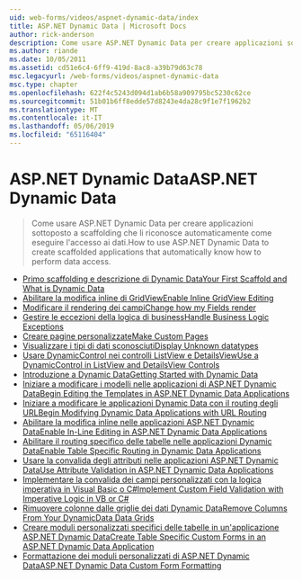 ```yaml
---
uid: web-forms/videos/aspnet-dynamic-data/index
title: ASP.NET Dynamic Data | Microsoft Docs
author: rick-anderson
description: Come usare ASP.NET Dynamic Data per creare applicazioni sottoposto a scaffolding che li riconosce automaticamente come eseguire l'accesso ai dati.
ms.author: riande
ms.date: 10/05/2011
ms.assetid: cd51e6c4-6ff9-419d-8ac8-a39b79d63c78
msc.legacyurl: /web-forms/videos/aspnet-dynamic-data
msc.type: chapter
ms.openlocfilehash: 622f4c5243d094d1ab6b58a909795bc5230c62ce
ms.sourcegitcommit: 51b01b6ff8edde57d8243e4da28c9f1e7f1962b2
ms.translationtype: MT
ms.contentlocale: it-IT
ms.lasthandoff: 05/06/2019
ms.locfileid: "65116404"
---
```

# <a name="aspnet-dynamic-data"></a><span data-ttu-id="033ae-103">ASP.NET Dynamic Data</span><span class="sxs-lookup"><span data-stu-id="033ae-103">ASP.NET Dynamic Data</span></span>

> <span data-ttu-id="033ae-104">Come usare ASP.NET Dynamic Data per creare applicazioni sottoposto a scaffolding che li riconosce automaticamente come eseguire l'accesso ai dati.</span><span class="sxs-lookup"><span data-stu-id="033ae-104">How to use ASP.NET Dynamic Data to create scaffolded applications that automatically know how to perform data access.</span></span>

- [<span data-ttu-id="033ae-105">Primo scaffolding e descrizione di Dynamic Data</span><span class="sxs-lookup"><span data-stu-id="033ae-105">Your First Scaffold and What is Dynamic Data</span></span>](your-first-scaffold-and-what-is-dynamic-data.md)
- [<span data-ttu-id="033ae-106">Abilitare la modifica inline di GridView</span><span class="sxs-lookup"><span data-stu-id="033ae-106">Enable Inline GridView Editing</span></span>](how-do-i-enable-inline-gridview-editing.md)
- [<span data-ttu-id="033ae-107">Modificare il rendering dei campi</span><span class="sxs-lookup"><span data-stu-id="033ae-107">Change how my Fields render</span></span>](how-do-i-change-how-my-fields-render.md)
- [<span data-ttu-id="033ae-108">Gestire le eccezioni della logica di business</span><span class="sxs-lookup"><span data-stu-id="033ae-108">Handle Business Logic Exceptions</span></span>](how-do-i-handle-business-logic-exceptions.md)
- [<span data-ttu-id="033ae-109">Creare pagine personalizzate</span><span class="sxs-lookup"><span data-stu-id="033ae-109">Make Custom Pages</span></span>](how-do-i-make-custom-pages.md)
- [<span data-ttu-id="033ae-110">Visualizzare i tipi di dati sconosciuti</span><span class="sxs-lookup"><span data-stu-id="033ae-110">Display Unknown datatypes</span></span>](how-do-i-display-unknown-datatypes.md)
- [<span data-ttu-id="033ae-111">Usare DynamicControl nei controlli ListView e DetailsView</span><span class="sxs-lookup"><span data-stu-id="033ae-111">Use a DynamicControl in ListView and DetailsView Controls</span></span>](how-do-i-use-a-dynamiccontrol-in-listview-and-detailsview-controls.md)
- [<span data-ttu-id="033ae-112">Introduzione a Dynamic Data</span><span class="sxs-lookup"><span data-stu-id="033ae-112">Getting Started with Dynamic Data</span></span>](getting-started-with-dynamic-data.md)
- [<span data-ttu-id="033ae-113">Iniziare a modificare i modelli nelle applicazioni di ASP.NET Dynamic Data</span><span class="sxs-lookup"><span data-stu-id="033ae-113">Begin Editing the Templates in ASP.NET Dynamic Data Applications</span></span>](begin-editing-the-templates-in-aspnet-dynamic-data-applications.md)
- [<span data-ttu-id="033ae-114">Iniziare a modificare le applicazioni Dynamic Data con il routing degli URL</span><span class="sxs-lookup"><span data-stu-id="033ae-114">Begin Modifying Dynamic Data Applications with URL Routing</span></span>](begin-modifying-dynamic-data-applications-with-url-routing.md)
- [<span data-ttu-id="033ae-115">Abilitare la modifica inline nelle applicazioni ASP.NET Dynamic Data</span><span class="sxs-lookup"><span data-stu-id="033ae-115">Enable In-Line Editing in ASP.NET Dynamic Data Applications</span></span>](enable-in-line-editing-in-aspnet-dynamic-data-applications.md)
- [<span data-ttu-id="033ae-116">Abilitare il routing specifico delle tabelle nelle applicazioni Dynamic Data</span><span class="sxs-lookup"><span data-stu-id="033ae-116">Enable Table Specific Routing in Dynamic Data Applications</span></span>](how-to-enable-table-specific-routing-in-dynamic-data-applications.md)
- [<span data-ttu-id="033ae-117">Usare la convalida degli attributi nelle applicazioni ASP.NET Dynamic Data</span><span class="sxs-lookup"><span data-stu-id="033ae-117">Use Attribute Validation in ASP.NET Dynamic Data Applications</span></span>](how-to-use-attribute-validation-in-aspnet-dynamic-data-applications.md)
- [<span data-ttu-id="033ae-118">Implementare la convalida dei campi personalizzati con la logica imperativa in Visual Basic o C#</span><span class="sxs-lookup"><span data-stu-id="033ae-118">Implement Custom Field Validation with Imperative Logic in VB or C#</span></span>](how-to-implement-custom-field-validation-with-imperative-logic-in-vb-or-c.md)
- [<span data-ttu-id="033ae-119">Rimuovere colonne dalle griglie dei dati Dynamic Data</span><span class="sxs-lookup"><span data-stu-id="033ae-119">Remove Columns From Your DynamicData Data Grids</span></span>](how-to-remove-columns-from-your-dynamicdata-data-grids.md)
- [<span data-ttu-id="033ae-120">Creare moduli personalizzati specifici delle tabelle in un'applicazione ASP.NET Dynamic Data</span><span class="sxs-lookup"><span data-stu-id="033ae-120">Create Table Specific Custom Forms in an ASP.NET Dynamic Data Application</span></span>](how-to-create-table-specific-custom-forms-in-an-aspnet-dynamic-data-application.md)
- [<span data-ttu-id="033ae-121">Formattazione dei moduli personalizzati di ASP.NET Dynamic Data</span><span class="sxs-lookup"><span data-stu-id="033ae-121">ASP.NET Dynamic Data Custom Form Formatting</span></span>](aspnet-dynamic-data-custom-form-formatting.md)
